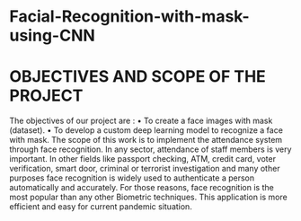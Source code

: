 # Facial-Recognition-with-mask-using-CNN


# 	OBJECTIVES AND SCOPE OF THE PROJECT
The objectives of our project are :
 • To create a face images with mask (dataset).
 • To develop a custom deep learning model to recognize a face with mask.
The scope of this work is to implement the attendance system through face recognition. In any sector, attendance of staff members is very important. In other fields like passport checking, ATM, credit card, voter verification, smart door, criminal or terrorist investigation and many other purposes face recognition is widely used to authenticate a person automatically and accurately. For those reasons, face recognition is the most popular than any other Biometric techniques. This application is more efficient and easy for current pandemic situation.  

